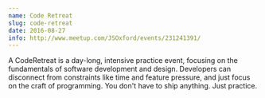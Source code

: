 ```yaml
---
name: Code Retreat
slug: code-retreat
date: 2016-08-27
info: http://www.meetup.com/JSOxford/events/231241391/
---
```


A CodeRetreat is a day-long, intensive practice event, focusing on the fundamentals of software development and design. Developers can disconnect from constraints like time and feature pressure, and just focus on the craft of programming. You don't have to ship anything. Just practice.

